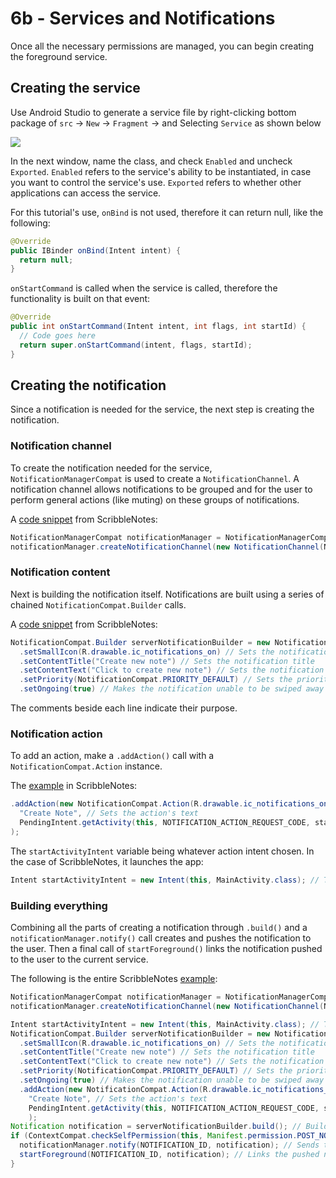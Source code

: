 # 6b - Services and Notifications

Once all the necessary permissions are managed, you can begin creating the foreground service. 

## Creating the service

Use Android Studio to generate a service file by right-clicking bottom package of `src` -> `New` -> `Fragment` -> and Selecting `Service` as shown below

<img src="https://github.com/VeryRandomCreator/Computer-Science-Club-2023-2024/blob/main/images/6b-CreateService.png">

In the next window, name the class, and check `Enabled` and uncheck `Exported`. `Enabled` refers to the service's ability to be instantiated, in case you want to control the service's use. `Exported` refers to whether other applications can access the service.

For this tutorial's use, `onBind` is not used, therefore it can return null, like the following:
```java
@Override
public IBinder onBind(Intent intent) {
  return null;
}
```

`onStartCommand` is called when the service is called, therefore the functionality is built on that event:
```java
@Override
public int onStartCommand(Intent intent, int flags, int startId) {
  // Code goes here
  return super.onStartCommand(intent, flags, startId);
}
```

## Creating the notification

Since a notification is needed for the service, the next step is creating the notification.

### Notification channel

To create the notification needed for the service, `NotificationManagerCompat` is used to create a `NotificationChannel`. A notification channel allows notifications to be grouped and for the user to perform general actions (like muting) on these groups of notifications.

A [code snippet](https://github.com/BA-Computer-Science-Club-2023-2024/ScribbleNotes/blob/ecd90c917646ecc35fdd56b54bac4b50e0740ac0/app/src/main/java/com/veryrandomcreator/scribblenotes/NotificationService.java#L79-L80) from ScribbleNotes:
```java
NotificationManagerCompat notificationManager = NotificationManagerCompat.from(this); // The notification manager to manage posting notifications
notificationManager.createNotificationChannel(new NotificationChannel(NOTIFICATION_CHANNEL_ID, "Scribble Notes Notification Channel", NotificationManager.IMPORTANCE_LOW)); // The channel for the notification
```

### Notification content

Next is building the notification itself. Notifications are built using a series of chained `NotificationCompat.Builder` calls.

A [code snippet](https://github.com/BA-Computer-Science-Club-2023-2024/ScribbleNotes/blob/ecd90c917646ecc35fdd56b54bac4b50e0740ac0/app/src/main/java/com/veryrandomcreator/scribblenotes/NotificationService.java#L83-L88) from ScribbleNotes:
```java
NotificationCompat.Builder serverNotificationBuilder = new NotificationCompat.Builder(this, NOTIFICATION_CHANNEL_ID) // Sets the channel for the notification
  .setSmallIcon(R.drawable.ic_notifications_on) // Sets the notification icon
  .setContentTitle("Create new note") // Sets the notification title
  .setContentText("Click to create new note") // Sets the notification content text
  .setPriority(NotificationCompat.PRIORITY_DEFAULT) // Sets the priority of the notification
  .setOngoing(true) // Makes the notification unable to be swiped away
```

The comments beside each line indicate their purpose.

### Notification action

To add an action, make a `.addAction()` call with a `NotificationCompat.Action` instance.

The [example](https://github.com/BA-Computer-Science-Club-2023-2024/ScribbleNotes/blob/ecd90c917646ecc35fdd56b54bac4b50e0740ac0/app/src/main/java/com/veryrandomcreator/scribblenotes/NotificationService.java#L89-L92) in ScribbleNotes:
```java
.addAction(new NotificationCompat.Action(R.drawable.ic_notifications_on, // Sets action's icon
  "Create Note", // Sets the action's text
  PendingIntent.getActivity(this, NOTIFICATION_ACTION_REQUEST_CODE, startActivityIntent, PendingIntent.FLAG_UPDATE_CURRENT | PendingIntent.FLAG_MUTABLE)) // Sets the action
);
```

The `startActivityIntent` variable being whatever action intent chosen. In the case of ScribbleNotes, it launches the app:
```java
Intent startActivityIntent = new Intent(this, MainActivity.class); // The intent to start the app
```

### Building everything

Combining all the parts of creating a notification through `.build()` and a `notificationManager.notify()` call creates and pushes the notification to the user. Then a final call of `startForeground()` links the notification pushed to the user to the current service.

The following is the entire ScribbleNotes [example](https://github.com/BA-Computer-Science-Club-2023-2024/ScribbleNotes/blob/ecd90c917646ecc35fdd56b54bac4b50e0740ac0/app/src/main/java/com/veryrandomcreator/scribblenotes/NotificationService.java#L79-L98):
```java
NotificationManagerCompat notificationManager = NotificationManagerCompat.from(this); // The notification manager to manage posting notifications
notificationManager.createNotificationChannel(new NotificationChannel(NOTIFICATION_CHANNEL_ID, "Scribble Notes Notification Channel", NotificationManager.IMPORTANCE_LOW)); // The channel for the notification

Intent startActivityIntent = new Intent(this, MainActivity.class); // The intent to start the app
NotificationCompat.Builder serverNotificationBuilder = new NotificationCompat.Builder(this, NOTIFICATION_CHANNEL_ID) // Sets the channel for the notification
  .setSmallIcon(R.drawable.ic_notifications_on) // Sets the notification icon
  .setContentTitle("Create new note") // Sets the notification title
  .setContentText("Click to create new note") // Sets the notification content text
  .setPriority(NotificationCompat.PRIORITY_DEFAULT) // Sets the priority of the notification
  .setOngoing(true) // Makes the notification unable to be swiped away
  .addAction(new NotificationCompat.Action(R.drawable.ic_notifications_on, // Sets action's icon
    "Create Note", // Sets the action's text
    PendingIntent.getActivity(this, NOTIFICATION_ACTION_REQUEST_CODE, startActivityIntent, PendingIntent.FLAG_UPDATE_CURRENT | PendingIntent.FLAG_MUTABLE)) // Sets the action
    );
Notification notification = serverNotificationBuilder.build(); // Builds the notification
if (ContextCompat.checkSelfPermission(this, Manifest.permission.POST_NOTIFICATIONS) == PackageManager.PERMISSION_GRANTED) { // Checks the notification permission
  notificationManager.notify(NOTIFICATION_ID, notification); // Sends the notification
  startForeground(NOTIFICATION_ID, notification); // Links the pushed notification to the service to allow it to continue running as a foreground service
}
```
